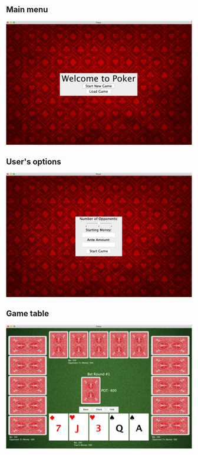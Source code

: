 ## Main menu
![Main Menu](/imgs/main-menu.png)

## User's options
![User's options](/imgs/options.png)

## Game table
![Game table](/imgs/table.png)